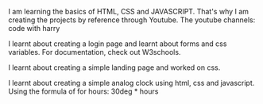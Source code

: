 I am learning the basics of HTML, CSS and JAVASCRIPT. That's why I am creating
the projects by reference through Youtube. The youtube channels: code with harry

<!-- // Project no. 1  -->

I learnt about creating a login page and learnt about forms and css variables.
For documentation, check out W3schools.

<!-- //Project no. 2  -->

I learnt about creating a simple landing page and worked on css.

<!-- //Project no. 3  -->

I learnt about creating a simple analog clock using html, css and javascript.
Using the formula of for hours: 30deg \* hours
